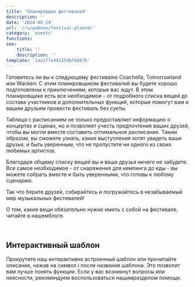 ```yaml
---
title: 'Планировщик фестивалей'
description: ''
date: '2024-08-24'
url: '/ru/шаблон/festival-planner'
category: 'events'
functions:
seo:
    title: ''
    description: ''
template: '1aa1f7e441554bf6887b'
---
```


Готовитесь ли вы к следующему фестивалю Coachella, Tomorrowland или Wacken: С этим планировщиком фестивалей вы будете хорошо подготовлены к приключениям, которые вас ждут. В этом планировщике есть все необходимое - от подробного списка вещей до состава участников и дополнительных функций, которые помогут вам и вашим друзьям провести фестиваль без суеты.

Таблица с расписанием не только предоставляет информацию о концертах и сценах, но и позволяет учесть предпочтения ваших друзей, чтобы вы могли вместе составить оптимальное расписание. Таким образом, вы сможете узнать, какие выступления хотят увидеть ваши друзья, и быть уверенным, что не пропустите ни одного из своих любимых артистов.

Благодаря общему списку вещей вы и ваши друзья ничего не забудете. Все самое необходимое - от снаряжения для кемпинга до еды - вы можете собрать вместе и быть уверенными, что готовы к любому сценарию.

Так что берите друзей, собирайтесь и погружайтесь в незабываемый мир музыкальных фестивалей!

О том, какие вещи обязательно нужно иметь с собой на фестивале, читайте в нашемблоге.

​

## Интерактивный шаблон

Прокрутите наш интерактивно встроенный шаблон или прочитайте описание, нажав на символ i после названия шаблона. Это позволит вам лучше понять функции. Если у вас возникнут вопросы или неясности, рекомендуем воспользоваться нашимразделом помощи.
